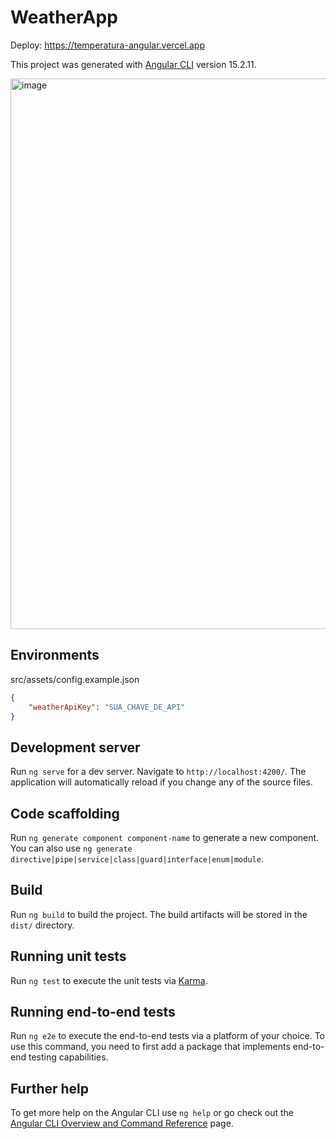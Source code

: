 # WeatherApp
Deploy: https://temperatura-angular.vercel.app


This project was generated with [Angular CLI](https://github.com/angular/angular-cli) version 15.2.11.

<img width="881" alt="image" src="https://github.com/user-attachments/assets/5b34feef-7207-4516-9215-68ee4bbbb92c" />


## Environments
src/assets/config.example.json
```json
{
    "weatherApiKey": "SUA_CHAVE_DE_API"
}
```

## Development server

Run `ng serve` for a dev server. Navigate to `http://localhost:4200/`. The application will automatically reload if you change any of the source files.

## Code scaffolding

Run `ng generate component component-name` to generate a new component. You can also use `ng generate directive|pipe|service|class|guard|interface|enum|module`.

## Build

Run `ng build` to build the project. The build artifacts will be stored in the `dist/` directory.

## Running unit tests

Run `ng test` to execute the unit tests via [Karma](https://karma-runner.github.io).

## Running end-to-end tests

Run `ng e2e` to execute the end-to-end tests via a platform of your choice. To use this command, you need to first add a package that implements end-to-end testing capabilities.

## Further help

To get more help on the Angular CLI use `ng help` or go check out the [Angular CLI Overview and Command Reference](https://angular.io/cli) page.
